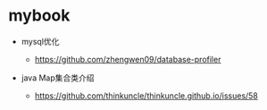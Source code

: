 # mybook
+ mysql优化
    + https://github.com/zhengwen09/database-profiler

+ java Map集合类介绍
    + https://github.com/thinkuncle/thinkuncle.github.io/issues/58
